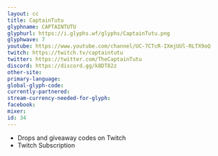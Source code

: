 ```yaml
---
layout: cc
title: CaptainTutu
glyphname: CAPTAINTUTU
glyphurl: https://i.glyphs.wf/glyphs/CaptainTutu.png
glyphwave: 7
youtube: https://www.youtube.com/channel/UC-7CTcR-IXmjUUl-RLTX9oQ
twitch: https://twitch.tv/captaintutu
twitter: https://twitter.com/TheCaptainTutu
discord: https://discord.gg/k8DT82z
other-site: 
primary-language: 
global-glyph-code: 
currently-partnered: 
stream-currency-needed-for-glyph: 
facebook: 
mixer: 
id: 34
---
```

* Drops and giveaway codes on Twitch
* Twitch Subscription
